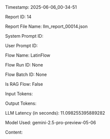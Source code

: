 Timestamp: 2025-06-06_00-34-51

Report ID: 14

Report File Name: llm_report_00014.json

System Prompt ID: 

User Prompt ID: 

Flow Name: LatinFlow

Flow Run ID: None

Flow Batch ID: None

Is RAG Flow: False

Input Tokens: 

Output Tokens: 

LLM Latency (in seconds): 11.098255395889282

Model Used: gemini-2.5-pro-preview-05-06

Content:


